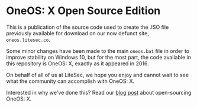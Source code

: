 # OneOS: X Open Source Edition
This is a publication of the source code used to create the .ISO file previously available for download on our now defunct site, `oneos.litesec.co`.

Some minor changes have been made to the main `oneos.bat` file in order to improve stability on Windows 10, but for the most part, the code available in this repository is OneOS: X, exactly as it appeared in 2016.

On behalf of all of us at LiteSec, we hope you enjoy and cannot wait to see what the community can accomplish with OneOS: X.

Interested in why we've done this? Read our [blog post](https://litesec.co/blog/viewPost.php?id=1) about open-sourcing OneOS: X.
